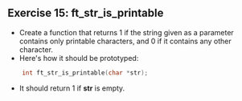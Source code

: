 ## Exercise 15: ft_str_is_printable
- Create a function that returns 1 if the string given as a parameter contains only printable characters, and 0 if it contains any other character.
- Here's how it should be prototyped:
```C
	int	ft_str_is_printable(char *str);
```
- It should return 1 if __str__ is empty.

